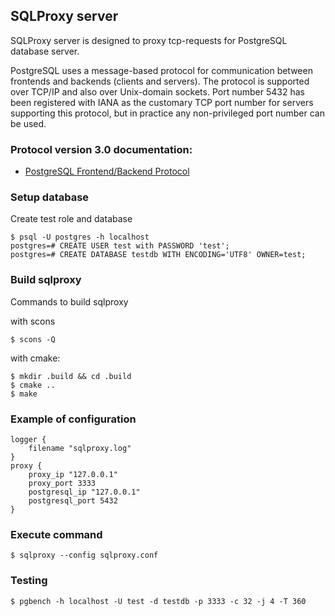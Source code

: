 ## SQLProxy server

SQLProxy server is designed to proxy tcp-requests for PostgreSQL database
server.

PostgreSQL uses a message-based protocol for communication between frontends
and backends (clients and servers). The protocol is supported over TCP/IP and
also over Unix-domain sockets. Port number 5432 has been registered with IANA
as the customary TCP port number for servers supporting this protocol, but in
practice any non-privileged port number can be used.

### Protocol version 3.0 documentation:

* [PostgreSQL Frontend/Backend Protocol](https://www.postgresql.org/docs/9.4/static/protocol.html)

### Setup database

Create test role and database

    $ psql -U postgres -h localhost
    postgres=# CREATE USER test with PASSWORD 'test';
    postgres=# CREATE DATABASE testdb WITH ENCODING='UTF8' OWNER=test;

### Build sqlproxy

Commands to build sqlproxy

with scons

    $ scons -Q

with cmake:

    $ mkdir .build && cd .build
    $ cmake ..
    $ make

### Example of configuration

    logger {
        filename "sqlproxy.log"
    }
    proxy {
        proxy_ip "127.0.0.1"
        proxy_port 3333
        postgresql_ip "127.0.0.1"
        postgresql_port 5432
    }

### Execute command

    $ sqlproxy --config sqlproxy.conf

### Testing

    $ pgbench -h localhost -U test -d testdb -p 3333 -c 32 -j 4 -T 360
